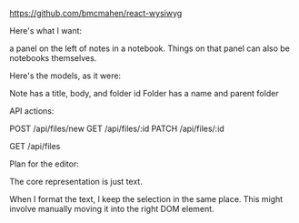 https://github.com/bmcmahen/react-wysiwyg

Here's what I want:

a panel on the left of notes in a notebook. Things on that panel can also be notebooks themselves.


Here's the models, as it were:

Note has a title, body, and folder id
Folder has a name and parent folder

API actions:

POST /api/files/new
GET /api/files/:id
PATCH /api/files/:id

GET /api/files





Plan for the editor:

The core representation is just text.

When I format the text, I keep the selection in the same place. This might involve manually moving it into the right DOM element.